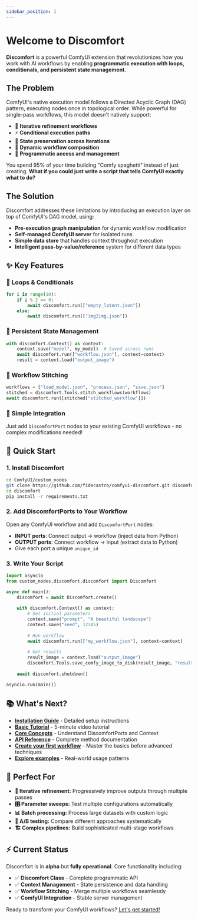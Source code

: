 ```yaml
---
sidebar_position: 1
---
```


# Welcome to Discomfort

**Discomfort** is a powerful ComfyUI extension that revolutionizes how you work with AI workflows by enabling **programmatic execution with loops, conditionals, and persistent state management**.

## The Problem

ComfyUI's native execution model follows a Directed Acyclic Graph (DAG) pattern, executing nodes once in topological order. While powerful for single-pass workflows, this model doesn't natively support:

- 🔄 **Iterative refinement workflows**
- ⚡ **Conditional execution paths**  
- 💾 **State preservation across iterations**
- 🧩 **Dynamic workflow composition**
- 🐍 **Programmatic access and management**

You spend 95% of your time building "Comfy spaghetti" instead of just creating. **What if you could just write a script that tells ComfyUI exactly what to do?**

## The Solution

Discomfort addresses these limitations by introducing an execution layer on top of ComfyUI's DAG model, using:

- **Pre-execution graph manipulation** for dynamic workflow modification
- **Self-managed ComfyUI server** for isolated runs  
- **Simple data store** that handles context throughout execution
- **Intelligent pass-by-value/reference** system for different data types

## ✨ Key Features

### 🐍 **Loops & Conditionals**
```python
for i in range(10):
    if i % 2 == 0:
        await discomfort.run(["empty_latent.json"])
    else:
        await discomfort.run(["img2img.json"])
```

### 💾 **Persistent State Management**
```python
with discomfort.Context() as context:
    context.save("model", my_model)  # Saved across runs
    await discomfort.run(["workflow.json"], context=context)
    result = context.load("output_image")
```

### 🧩 **Workflow Stitching**
```python
workflows = ["load_model.json", "process.json", "save.json"]
stitched = discomfort.Tools.stitch_workflows(workflows)
await discomfort.run([stitched["stitched_workflow"]])
```

### 🔌 **Simple Integration**
Just add `DiscomfortPort` nodes to your existing ComfyUI workflows - no complex modifications needed!

## 🚀 Quick Start

### 1. Install Discomfort

```bash
cd ComfyUI/custom_nodes
git clone https://github.com/fidecastro/comfyui-discomfort.git discomfort
cd discomfort
pip install -r requirements.txt
```

### 2. Add DiscomfortPorts to Your Workflow

Open any ComfyUI workflow and add `DiscomfortPort` nodes:
- **INPUT ports**: Connect output → workflow (inject data from Python)
- **OUTPUT ports**: Connect workflow → input (extract data to Python)  
- Give each port a unique `unique_id`

### 3. Write Your Script

```python
import asyncio
from custom_nodes.discomfort.discomfort import Discomfort

async def main():
    discomfort = await Discomfort.create()
    
    with discomfort.Context() as context:
        # Set initial parameters
        context.save("prompt", "A beautiful landscape")
        context.save("seed", 12345)
        
        # Run workflow
        await discomfort.run(["my_workflow.json"], context=context)
        
        # Get results
        result_image = context.load("output_image")
        discomfort.Tools.save_comfy_image_to_disk(result_image, "result.png")
    
    await discomfort.shutdown()

asyncio.run(main())
```

## 📚 What's Next?

- **[Installation Guide](./installation)** - Detailed setup instructions
- **[Basic Tutorial](./tutorial-basics/running-a-workflow)** - 5-minute video tutorial
- **[Core Concepts](./core-concepts/ports-and-context)** - Understand DiscomfortPorts and Context
- **[API Reference](./api/discomfort-class)** - Complete method documentation
- **[Create your first workflow](./examples/create-first-workflow)** - Master the basics before advanced techniques
- **[Explore examples](./examples/parameter-sweep)** - Real-world usage patterns

## 🎯 Perfect For

- **🔄 Iterative refinement:** Progressively improve outputs through multiple passes
- **🎛️ Parameter sweeps:** Test multiple configurations automatically  
- **📊 Batch processing:** Process large datasets with custom logic
- **🧪 A/B testing:** Compare different approaches systematically
- **🏗️ Complex pipelines:** Build sophisticated multi-stage workflows

## ⚡ Current Status

Discomfort is in **alpha** but **fully operational**. Core functionality including:
- ✅ **Discomfort Class** - Complete programmatic API
- ✅ **Context Management** - State persistence and data handling  
- ✅ **Workflow Stitching** - Merge multiple workflows seamlessly
- ✅ **ComfyUI Integration** - Stable server management

Ready to transform your ComfyUI workflows? [Let's get started!](./installation)
